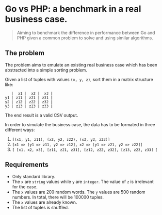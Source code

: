 # Go vs PHP: a benchmark in a real business case.
> Aiming to benchmark the difference in performance between Go and PHP given a
> common problem to solve and using similar algorithms.

## The problem 
The problem aims to emulate an existing real business case which has been
abstracted into a simple sorting problem.

Given a list of tuples with values `(x, y, z)`, sort them in a matrix
structure like:

```
   |  x1 |  x2 |  x3 |
y1 | z11 | z21 | z31 |
y2 | z12 | z22 | z32 |
y3 | z13 | z23 | z33 |
```
The end result is a valid CSV output.

In order to simulate the business case, the data has to be formated in three different ways:

1. `[(x1, y1, z11), (x2, y2, z22), (x3, y3, z33)]`
2. `[x1 => [y1 => z11, y2 => z12], x2 => [y1 => z21, y2 => z22]]`
3. `[ [x1, x2, x3], [z11, z21, z31], [z12, z22, z32], [z13, z23, z33] ]`

## Requirements
- Only standard library.
- The `x` are `string` values while `y` are `integer`. The value of `z` is
  irrelevant for the case.
- The `x` values are 200 random words. The `y` values are 500 random numbers. In
  total, there will be 100000 tuples.
- The `x` values are already known.
- The list of tuples is shuffled.

